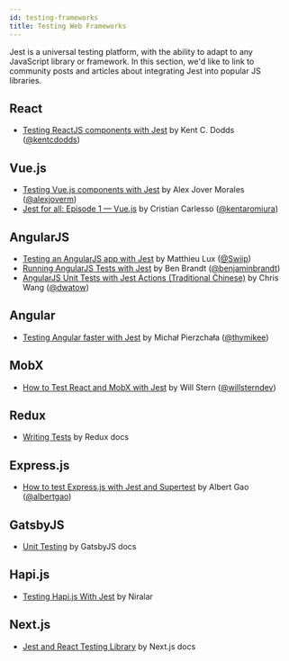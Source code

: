 ```yaml
---
id: testing-frameworks
title: Testing Web Frameworks
---
```


Jest is a universal testing platform, with the ability to adapt to any JavaScript library or framework. In this section, we'd like to link to community posts and articles about integrating Jest into popular JS libraries.

## React

- [Testing ReactJS components with Jest](https://testing-library.com/docs/react-testing-library/example-intro) by Kent C. Dodds ([@kentcdodds](https://twitter.com/kentcdodds))

## Vue.js

- [Testing Vue.js components with Jest](https://alexjoverm.github.io/series/Unit-Testing-Vue-js-Components-with-the-Official-Vue-Testing-Tools-and-Jest/) by Alex Jover Morales ([@alexjoverm](https://twitter.com/alexjoverm))
- [Jest for all: Episode 1 — Vue.js](https://medium.com/@kentaromiura_the_js_guy/jest-for-all-episode-1-vue-js-d616bccbe186#.d573vrce2) by Cristian Carlesso ([@kentaromiura](https://twitter.com/kentaromiura))

## AngularJS

- [Testing an AngularJS app with Jest](https://medium.com/aya-experience/testing-an-angularjs-app-with-jest-3029a613251) by Matthieu Lux ([@Swiip](https://twitter.com/Swiip))
- [Running AngularJS Tests with Jest](https://engineering.talentpair.com/running-angularjs-tests-with-jest-49d0cc9c6d26) by Ben Brandt ([@benjaminbrandt](https://twitter.com/benjaminbrandt))
- [AngularJS Unit Tests with Jest Actions (Traditional Chinese)](https://dwatow.github.io/2019/08-14-angularjs/angular-jest/?fbclid=IwAR2SrqYg_o6uvCQ79FdNPeOxs86dUqB6pPKgd9BgnHt1kuIDRyRM-ch11xg) by Chris Wang ([@dwatow](https://github.com/dwatow))

## Angular

- [Testing Angular faster with Jest](https://www.xfive.co/blog/testing-angular-faster-jest/) by Michał Pierzchała ([@thymikee](https://twitter.com/thymikee))

## MobX

- [How to Test React and MobX with Jest](https://semaphoreci.com/community/tutorials/how-to-test-react-and-mobx-with-jest) by Will Stern ([@willsterndev](https://twitter.com/willsterndev))

## Redux

- [Writing Tests](https://redux.js.org/recipes/writing-tests) by Redux docs

## Express.js

- [How to test Express.js with Jest and Supertest](http://www.albertgao.xyz/2017/05/24/how-to-test-expressjs-with-jest-and-supertest/) by Albert Gao ([@albertgao](https://twitter.com/albertgao))

## GatsbyJS

- [Unit Testing](https://www.gatsbyjs.org/docs/unit-testing/) by GatsbyJS docs

## Hapi.js

- [Testing Hapi.js With Jest](https://github.com/sivasankars/testing-hapi.js-with-jest) by Niralar

## Next.js

- [Jest and React Testing Library](https://nextjs.org/docs/pages/building-your-application/testing/jest) by Next.js docs
